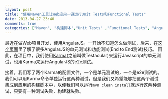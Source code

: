 ```yaml
---
layout: post
title: "使用Maven工具让Web应用一键运行Unit Tests和Functional Tests"
date: 2013-04-27 23:40
comments: true
categories: ["Maven", "构建脚本","Unit Tests" ,"Functional Tests", "AngularJS", "Karma"]
---
```


最近在做Web项目开发，使用AngularJS。一开始不知道怎么做测试，后来，在[这个页面](http://www.yearofmoo.com/2013/01/full-spectrum-testing-with-angularjs-and-testacular.html)里了解了很多AngularJS的单元测试和功能测试(End to End测试)技巧。 因此，在项目中，我们使用[Karma](http://karma-runner.github.io/0.8/index.html)(之前叫做Testacular)来运行Javascript的单元测试，也用Karma来运行AngularJS的e2e测试。

接着，我们写了两个Karma的配置文件，一个是单元测试的，一个是e2e测试的。我们可以用Karma命令单独运行这两种测试，但是我们又希望能够把这两个测试集成到应用的构建脚本中，以便我们可以运行`mvn clean install`就运行这两种测试，只要有一种测试失败，构建就失败。
